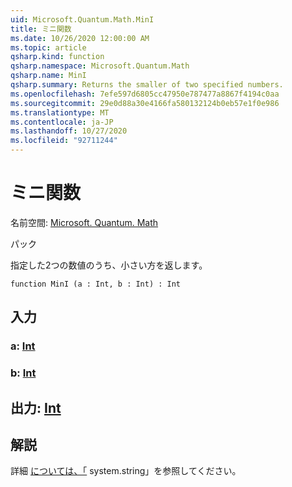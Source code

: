 ```yaml
---
uid: Microsoft.Quantum.Math.MinI
title: ミニ関数
ms.date: 10/26/2020 12:00:00 AM
ms.topic: article
qsharp.kind: function
qsharp.namespace: Microsoft.Quantum.Math
qsharp.name: MinI
qsharp.summary: Returns the smaller of two specified numbers.
ms.openlocfilehash: 7efe597d6805cc47950e787477a8867f4194c0aa
ms.sourcegitcommit: 29e0d88a30e4166fa580132124b0eb57e1f0e986
ms.translationtype: MT
ms.contentlocale: ja-JP
ms.lasthandoff: 10/27/2020
ms.locfileid: "92711244"
---
```

# <a name="mini-function"></a>ミニ関数

名前空間: [Microsoft. Quantum. Math](xref:Microsoft.Quantum.Math)

パック [](https://nuget.org/packages/)


指定した2つの数値のうち、小さい方を返します。

```qsharp
function MinI (a : Int, b : Int) : Int
```


## <a name="input"></a>入力

### <a name="a--int"></a>a: [Int](xref:microsoft.quantum.lang-ref.int)




### <a name="b--int"></a>b: [Int](xref:microsoft.quantum.lang-ref.int)





## <a name="output--int"></a>出力: [Int](xref:microsoft.quantum.lang-ref.int)



## <a name="remarks"></a>解説

詳細 [については、「](https://docs.microsoft.com/dotnet/api/system.math.min) system.string」を参照してください。